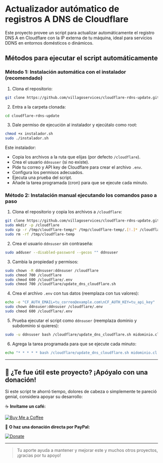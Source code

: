 # Actualizador autómatico de registros A DNS de Cloudflare

Este proyecto provee un script para actualizar automáticamente el registro DNS A en Cloudflare con la IP externa de tu máquina, ideal para servicios DDNS en entornos domésticos o dinámicos.

## Métodos para ejecutar el script automáticamente

### Método 1: Instalación automática con el instalador (recomendado)

1. Clona el repositorio:

```bash
git clone https://github.com/villagoservices/cloudflare-rdns-update.git
```

2. Entra a la carpeta clonada:
```bash
cd cloudflare-rdns-update
```
3. Dale permiso de ejecución al instalador y ejecútalo como root:
```bash
chmod +x instalador.sh
sudo ./instalador.sh
```
Este instalador:
-   Copia los archivos a la ruta que elijas (por defecto `/cloudflare`).
-   Crea el usuario `ddnsuser` (si no existe).
-   Pide tu correo y API key de Cloudflare para crear el archivo `.env`.
-   Configura los permisos adecuados.
-   Ejecuta una prueba del script.
-   Añade la tarea programada (cron) para que se ejecute cada minuto.

### Método 2: Instalación manual ejecutando los comandos paso a paso

1. Clona el repositorio y copia los archivos a `/cloudflare`:
```bash
git clone https://github.com/villagoservices/cloudflare-rdns-update.git /tmp/cloudflare-temp
sudo mkdir -p /cloudflare
sudo cp -r /tmp/cloudflare-temp/* /tmp/cloudflare-temp/.[!.]* /cloudflare/
sudo rm -rf /tmp/cloudflare-temp
```
2. Crea el usuario `ddnsuser` sin contraseña:
```bash
sudo adduser --disabled-password --gecos "" ddnsuser
```
3. Cambia la propiedad y permisos:
```bash
sudo chown -R ddnsuser:ddnsuser /cloudflare
sudo chmod 700 /cloudflare
sudo chmod 600 /cloudflare/.env
sudo chmod 700 /cloudflare/update_dns_cloudflare.sh
```
4. Crea el archivo `.env` con tus datos (reemplaza con tus valores):
```bash
echo -e "CF_AUTH_EMAIL=tu_correo@example.com\nCF_AUTH_KEY=tu_api_key" | sudo tee /cloudflare/.env
sudo chown ddnsuser:ddnsuser /cloudflare/.env
sudo chmod 600 /cloudflare/.env
```
5. Prueba ejecutar el script como `ddnsuser` (reemplaza dominio y subdominio si quieres):
```bash
sudo -u ddnsuser bash /cloudflare/update_dns_cloudflare.sh midominio.cl www
```
6. Agrega la tarea programada para que se ejecute cada minuto:
```bash
echo "* * * * * bash /cloudflare/update_dns_cloudflare.sh midominio.cl www > /cloudflare/ddns_cloudflare.log 2>&1" | sudo crontab -u ddnsuser -
```

---

## 🙌 ¿Te fue útil este proyecto? ¡Apóyalo con una donación!

Si este script te ahorró tiempo, dolores de cabeza o simplemente te pareció genial, considera apoyar su desarrollo:

☕ **Invítame un café:**

[![Buy Me a Coffee](https://img.shields.io/badge/-Invítame_un_café-ff813f?style=for-the-badge&logo=buy-me-a-coffee&logoColor=white)](https://coff.ee/villago)

💸 **O haz una donación directa por PayPal:**

[![Donate](https://img.shields.io/badge/Donar-PayPal-0070ba?style=for-the-badge&logo=paypal&logoColor=white)](https://www.paypal.com/ncp/payment/K3748XUX2BM5Y)

---
> Tu aporte ayuda a mantener y mejorar este y muchos otros proyectos, ¡gracias por tu apoyo!
